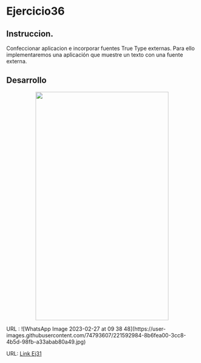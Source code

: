 # Ejercicio36
## Instruccion.
Confeccionar aplicacion e incorporar fuentes True Type externas. Para ello implementaremos una aplicación que muestre un texto con una fuente externa.
## Desarrollo
<p align="center"><img width='350px' height='600px' src="https://user-images.githubusercontent.com/74793607/221592984-8b6fea00-3cc8-4b5d-98fb-a33abab80a49.jpg"></p>
URL :
![WhatsApp Image 2023-02-27 at 09 38 48](https://user-images.githubusercontent.com/74793607/221592984-8b6fea00-3cc8-4b5d-98fb-a33abab80a49.jpg)


URL: [Link Ej31](https://github.com/Seknys/Android36)
